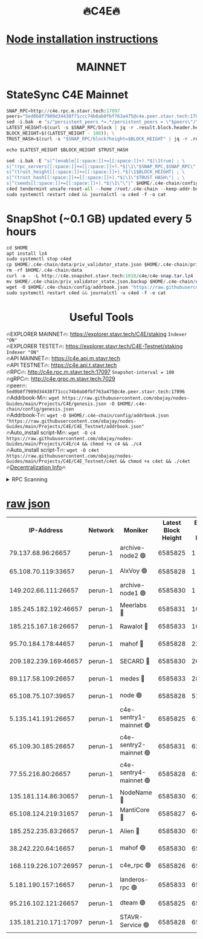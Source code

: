 <h1 align="center"> 🔥C4E🔥</h1>

[Node installation instructions](https://github.com/obajay/nodes-Guides/tree/main/Projects/C4E)
=

<h1 align="center"> MAINNET</h1>

# StateSync C4E Mainnet
```python
SNAP_RPC=http://c4e.rpc.m.stavr.tech:17097
peers="5ed0b8f7989d34438f71ccc74b0ab0fbf763a475@c4e.peer.stavr.tech:17096"
sed -i.bak -e "s/^persistent_peers *=.*/persistent_peers = \"$peers\"/" $HOME/.c4e-chain/config/config.toml
LATEST_HEIGHT=$(curl -s $SNAP_RPC/block | jq -r .result.block.header.height); \
BLOCK_HEIGHT=$((LATEST_HEIGHT - 100)); \
TRUST_HASH=$(curl -s "$SNAP_RPC/block?height=$BLOCK_HEIGHT" | jq -r .result.block_id.hash)

echo $LATEST_HEIGHT $BLOCK_HEIGHT $TRUST_HASH

sed -i.bak -E "s|^(enable[[:space:]]+=[[:space:]]+).*$|\1true| ; \
s|^(rpc_servers[[:space:]]+=[[:space:]]+).*$|\1\"$SNAP_RPC,$SNAP_RPC\"| ; \
s|^(trust_height[[:space:]]+=[[:space:]]+).*$|\1$BLOCK_HEIGHT| ; \
s|^(trust_hash[[:space:]]+=[[:space:]]+).*$|\1\"$TRUST_HASH\"| ; \
s|^(seeds[[:space:]]+=[[:space:]]+).*$|\1\"\"|" $HOME/.c4e-chain/config/config.toml
c4ed tendermint unsafe-reset-all --home /root/.c4e-chain --keep-addr-book
sudo systemctl restart c4ed && journalctl -u c4ed -f -o cat
```
# SnapShot (~0.1 GB) updated every 5 hours
```python
cd $HOME
apt install lz4
sudo systemctl stop c4ed
cp $HOME/.c4e-chain/data/priv_validator_state.json $HOME/.c4e-chain/priv_validator_state.json.backup
rm -rf $HOME/.c4e-chain/data
curl -o - -L http://c4e.snapshot.stavr.tech:1018/c4e/c4e-snap.tar.lz4 | lz4 -c -d - | tar -x -C $HOME/.c4e-chain --strip-components 2
mv $HOME/.c4e-chain/priv_validator_state.json.backup $HOME/.c4e-chain/data/priv_validator_state.json
wget -O $HOME/.c4e-chain/config/addrbook.json "https://raw.githubusercontent.com/obajay/nodes-Guides/main/Projects/C4E/addrbook.json"
sudo systemctl restart c4ed && journalctl -u c4ed -f -o cat
```
 <h1 align="center"> Useful Tools</h1>

🔥EXPLORER MAINNET🔥:  https://explorer.stavr.tech/C4E/staking            `Indexer "ON"` \
🔥EXPLORER TESTET🔥:   https://explorer.stavr.tech/C4E-Testnet/staking     `Indexer "ON"` \
🔥API MAINNET🔥:       https://c4e.api.m.stavr.tech \
🔥API TESTNET🔥:       https://c4e.api.t.stavr.tech \
🔥RPC🔥:               http://c4e.rpc.m.stavr.tech:17097                  `Snapshot-interval = 100` \
🔥gRPC🔥:              http://c4e.grpc.m.stavr.tech:7029 \
🔥peer🔥:              `5ed0b8f7989d34438f71ccc74b0ab0fbf763a475@c4e.peer.stavr.tech:17096` \
🔥Addrbook-M🔥:    ```wget https://raw.githubusercontent.com/obajay/nodes-Guides/main/Projects/C4E/genesis.json -O $HOME/.c4e-chain/config/genesis.json``` \
🔥Addrbook-T🔥:    ```wget -O $HOME/.c4e-chain/config/addrbook.json "https://raw.githubusercontent.com/obajay/nodes-Guides/main/Projects/C4E/C4E_Testnet/addrbook.json"``` \
🔥Auto_install script-M🔥: ```wget -O c4 https://raw.githubusercontent.com/obajay/nodes-Guides/main/Projects/C4E/c4 && chmod +x c4 && ./c4``` \
🔥Auto_install script-T🔥: ```wget -O c4et https://raw.githubusercontent.com/obajay/nodes-Guides/main/Projects/C4E/C4E_Testnet/c4et && chmod +x c4et && ./c4et``` \
🔥[Decentralization Info](https://github.com/obajay/StateSync-snapshots/tree/main/Projects/C4E/Decentralization)🔥




<details>
<summary>RPC Scanning</summary>

<h2 align="center"> We scan nodes in real time every 4 hours. And we provide the final result of RPC endpoints.
We cannot influence the operation of these nodes in any way. </h2>


```python
If Voting Power is higher than 0 --> then the Node is a validator of the network and may be subject to attack and be a potential threat to the chain.
```
```python
We marked such validators with a red symbol
```

</details>

[raw json](https://rpc-check.c4e.stavr.tech/c4e/rpc-c4e-result.json)
=



<table><tr><th>IP-Address</th><th>Network</th><th>Moniker</th><th>Latest Block Height</th><th>Earliest Block Height</th><th>Catching Up</th><th>Tx Index</th><th>Voting Power</th><th>Scan Time</th></tr><tr><td>79.137.68.96:26657</td><td>perun-1</td><td>archive-node2 🟢</td><td>6585825</td><td>1</td><td>False</td><td>on</td><td>0</td><td>2024-01-04T14:21:17.847768580UTC</td></tr><tr><td>65.108.70.119:33657</td><td>perun-1</td><td>AlxVoy 🟢</td><td>6585828</td><td>1</td><td>False</td><td>on</td><td>0</td><td>2024-01-04T14:21:32.242077255UTC</td></tr><tr><td>149.202.66.111:26657</td><td>perun-1</td><td>archive-node1 🟢</td><td>6585830</td><td>1</td><td>False</td><td>on</td><td>0</td><td>2024-01-04T14:21:48.364888169UTC</td></tr><tr><td>185.245.182.192:46657</td><td>perun-1</td><td>Meerlabs 🔴</td><td>6585831</td><td>1051501</td><td>False</td><td>on</td><td>493550</td><td>2024-01-04T14:21:53.974030013UTC</td></tr><tr><td>185.215.167.18:26657</td><td>perun-1</td><td>Rawalot 🔴</td><td>6585833</td><td>1090501</td><td>False</td><td>on</td><td>579034</td><td>2024-01-04T14:22:05.782576982UTC</td></tr><tr><td>95.70.184.178:44657</td><td>perun-1</td><td>mahof 🔴</td><td>6585828</td><td>2342001</td><td>False</td><td>off</td><td>1360185</td><td>2024-01-04T14:21:31.493954920UTC</td></tr><tr><td>209.182.239.169:46657</td><td>perun-1</td><td>SECARD 🔴</td><td>6585830</td><td>2616101</td><td>False</td><td>off</td><td>675729</td><td>2024-01-04T14:21:45.657465880UTC</td></tr><tr><td>89.117.58.109:26657</td><td>perun-1</td><td>medes 🔴</td><td>6585833</td><td>2826001</td><td>False</td><td>off</td><td>471345</td><td>2024-01-04T14:22:00.912124136UTC</td></tr><tr><td>65.108.75.107:39657</td><td>perun-1</td><td>node 🟢</td><td>6585828</td><td>5198801</td><td>False</td><td>on</td><td>0</td><td>2024-01-04T14:21:34.653412732UTC</td></tr><tr><td>5.135.141.191:26657</td><td>perun-1</td><td>c4e-sentry1-mainnet 🟢</td><td>6585825</td><td>6198001</td><td>False</td><td>on</td><td>0</td><td>2024-01-04T14:21:17.032998563UTC</td></tr><tr><td>65.109.30.185:26657</td><td>perun-1</td><td>c4e-sentry2-mainnet 🟢</td><td>6585831</td><td>6238301</td><td>False</td><td>on</td><td>0</td><td>2024-01-04T14:21:53.587422296UTC</td></tr><tr><td>77.55.216.80:26657</td><td>perun-1</td><td>c4e-sentry4-mainnet 🟢</td><td>6585828</td><td>6241001</td><td>False</td><td>on</td><td>0</td><td>2024-01-04T14:21:31.907630664UTC</td></tr><tr><td>135.181.114.86:30657</td><td>perun-1</td><td>NodeName 🔴</td><td>6585830</td><td>6284301</td><td>False</td><td>off</td><td>333717</td><td>2024-01-04T14:21:48.707717588UTC</td></tr><tr><td>65.108.124.219:31657</td><td>perun-1</td><td>MantiCore 🔴</td><td>6585827</td><td>6485827</td><td>False</td><td>off</td><td>837895</td><td>2024-01-04T14:21:30.789285935UTC</td></tr><tr><td>185.252.235.83:26657</td><td>perun-1</td><td>Alien 🔴</td><td>6585830</td><td>6502501</td><td>False</td><td>on</td><td>380508</td><td>2024-01-04T14:21:49.049517658UTC</td></tr><tr><td>38.242.220.64:16657</td><td>perun-1</td><td>mahof 🟢</td><td>6585830</td><td>6545801</td><td>False</td><td>off</td><td>0</td><td>2024-01-04T14:21:46.010315889UTC</td></tr><tr><td>168.119.226.107:26957</td><td>perun-1</td><td>c4e_rpc 🟢</td><td>6585826</td><td>6554001</td><td>False</td><td>on</td><td>0</td><td>2024-01-04T14:21:24.289692740UTC</td></tr><tr><td>5.181.190.157:16657</td><td>perun-1</td><td>landeros-rpc 🟢</td><td>6585833</td><td>6579001</td><td>False</td><td>on</td><td>0</td><td>2024-01-04T14:22:05.387570917UTC</td></tr><tr><td>95.216.102.121:26657</td><td>perun-1</td><td>dteam 🟢</td><td>6585825</td><td>6584001</td><td>False</td><td>on</td><td>0</td><td>2024-01-04T14:21:17.422225704UTC</td></tr><tr><td>135.181.210.171:17097</td><td>perun-1</td><td>STAVR-Service 🟢</td><td>6585828</td><td>6584001</td><td>False</td><td>on</td><td>0</td><td>2024-01-04T14:21:37.066526033UTC</td></tr></table>
